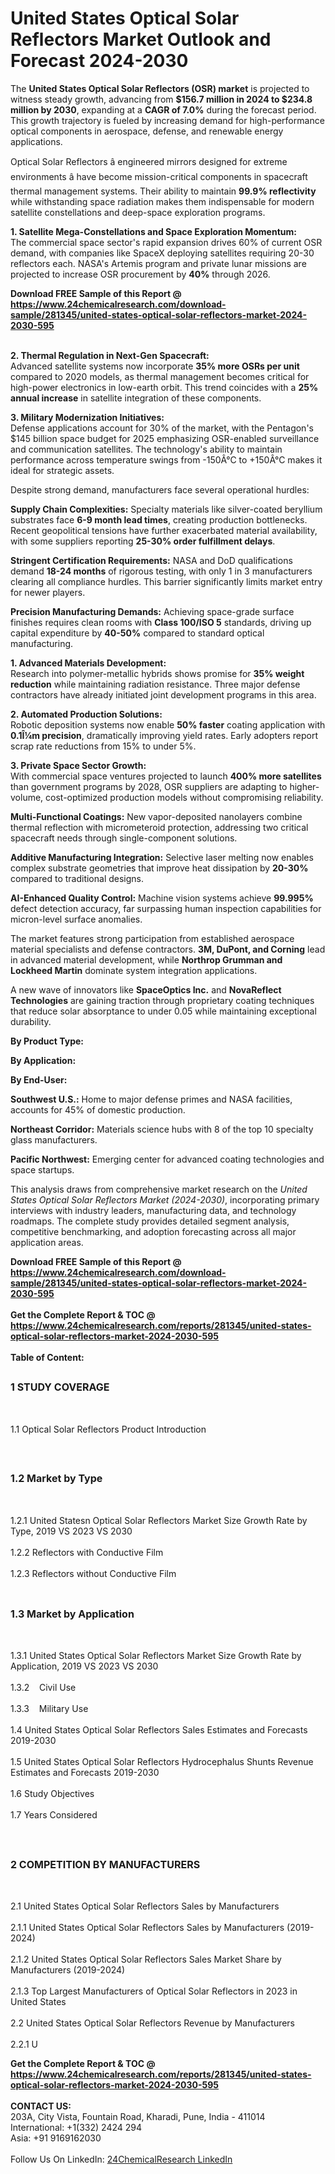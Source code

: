 <h1>United States Optical Solar Reflectors Market Outlook and Forecast 2024-2030</h1><p>The <strong>United States Optical Solar Reflectors (OSR) market</strong> is projected to witness steady growth, advancing from <strong>$156.7 million in 2024 to $234.8 million by 2030</strong>, expanding at a <strong>CAGR of 7.0%</strong> during the forecast period. This growth trajectory is fueled by increasing demand for high-performance optical components in aerospace, defense, and renewable energy applications.</p><p>Optical Solar Reflectors â engineered mirrors designed for extreme environments â have become mission-critical components in spacecraft thermal management systems. Their ability to maintain <strong>99.9% reflectivity</strong> while withstanding space radiation makes them indispensable for modern satellite constellations and deep-space exploration programs.</p><p><strong>1. Satellite Mega-Constellations and Space Exploration Momentum:</strong><br>
The commercial space sector's rapid expansion drives 60% of current OSR demand, with companies like SpaceX deploying satellites requiring 20-30 reflectors each. NASA's Artemis program and private lunar missions are projected to increase OSR procurement by <strong>40%</strong> through 2026.</p><div><b>Download FREE Sample of this Report @ 
            <a href="https://www.24chemicalresearch.com/download-sample/281345/united-states-optical-solar-reflectors-market-2024-2030-595">
            https://www.24chemicalresearch.com/download-sample/281345/united-states-optical-solar-reflectors-market-2024-2030-595</a></b></div><br><p><strong>2. Thermal Regulation in Next-Gen Spacecraft:</strong><br>
Advanced satellite systems now incorporate <strong>35% more OSRs per unit</strong> compared to 2020 models, as thermal management becomes critical for high-power electronics in low-earth orbit. This trend coincides with a <strong>25% annual increase</strong> in satellite integration of these components.</p><p><strong>3. Military Modernization Initiatives:</strong><br>
Defense applications account for 30% of the market, with the Pentagon's $145 billion space budget for 2025 emphasizing OSR-enabled surveillance and communication satellites. The technology's ability to maintain performance across temperature swings from -150Â°C to +150Â°C makes it ideal for strategic assets.</p><p>Despite strong demand, manufacturers face several operational hurdles:</p><p><strong>Supply Chain Complexities:</strong> Specialty materials like silver-coated beryllium substrates face <strong>6-9 month lead times</strong>, creating production bottlenecks. Recent geopolitical tensions have further exacerbated material availability, with some suppliers reporting <strong>25-30% order fulfillment delays</strong>.</p><p><strong>Stringent Certification Requirements:</strong> NASA and DoD qualifications demand <strong>18-24 months</strong> of rigorous testing, with only 1 in 3 manufacturers clearing all compliance hurdles. This barrier significantly limits market entry for newer players.</p><p><strong>Precision Manufacturing Demands:</strong> Achieving space-grade surface finishes requires clean rooms with <strong>Class 100/ISO 5</strong> standards, driving up capital expenditure by <strong>40-50%</strong> compared to standard optical manufacturing.</p><p><strong>1. Advanced Materials Development:</strong><br>
Research into polymer-metallic hybrids shows promise for <strong>35% weight reduction</strong> while maintaining radiation resistance. Three major defense contractors have already initiated joint development programs in this area.</p><p><strong>2. Automated Production Solutions:</strong><br>
Robotic deposition systems now enable <strong>50% faster</strong> coating application with <strong>0.1Î¼m precision</strong>, dramatically improving yield rates. Early adopters report scrap rate reductions from 15% to under 5%.</p><p><strong>3. Private Space Sector Growth:</strong><br>
With commercial space ventures projected to launch <strong>400% more satellites</strong> than government programs by 2028, OSR suppliers are adapting to higher-volume, cost-optimized production models without compromising reliability.</p><p><strong>Multi-Functional Coatings:</strong> New vapor-deposited nanolayers combine thermal reflection with micrometeroid protection, addressing two critical spacecraft needs through single-component solutions.</p><p><strong>Additive Manufacturing Integration:</strong> Selective laser melting now enables complex substrate geometries that improve heat dissipation by <strong>20-30%</strong> compared to traditional designs.</p><p><strong>AI-Enhanced Quality Control:</strong> Machine vision systems achieve <strong>99.995%</strong> defect detection accuracy, far surpassing human inspection capabilities for micron-level surface anomalies.</p><p>The market features strong participation from established aerospace material specialists and defense contractors. <strong>3M, DuPont, and Corning</strong> lead in advanced material development, while <strong>Northrop Grumman and Lockheed Martin</strong> dominate system integration applications.</p><p>A new wave of innovators like <strong>SpaceOptics Inc.</strong> and <strong>NovaReflect Technologies</strong> are gaining traction through proprietary coating techniques that reduce solar absorptance to under 0.05 while maintaining exceptional durability.</p><p><strong>By Product Type:</strong></p><p><strong>By Application:</strong></p><p><strong>By End-User:</strong></p><p><strong>Southwest U.S.:</strong> Home to major defense primes and NASA facilities, accounts for 45% of domestic production.</p><p><strong>Northeast Corridor:</strong> Materials science hubs with 8 of the top 10 specialty glass manufacturers.</p><p><strong>Pacific Northwest:</strong> Emerging center for advanced coating technologies and space startups.</p><p>This analysis draws from comprehensive market research on the <em>United States Optical Solar Reflectors Market (2024-2030)</em>, incorporating primary interviews with industry leaders, manufacturing data, and technology roadmaps. The complete study provides detailed segment analysis, competitive benchmarking, and adoption forecasting across all major application areas.</p><div><b>Download FREE Sample of this Report @ 
            <a href="https://www.24chemicalresearch.com/download-sample/281345/united-states-optical-solar-reflectors-market-2024-2030-595">
            https://www.24chemicalresearch.com/download-sample/281345/united-states-optical-solar-reflectors-market-2024-2030-595</a></b></div><br><div><b>Get the Complete Report & TOC @ 
            <a href="https://www.24chemicalresearch.com/reports/281345/united-states-optical-solar-reflectors-market-2024-2030-595">
            https://www.24chemicalresearch.com/reports/281345/united-states-optical-solar-reflectors-market-2024-2030-595</a></b></div><br>
            <b>Table of Content:</b><p><h2><span style="font-size:16px"><strong>1 STUDY COVERAGE</strong></span></h2><br />
<p>1.1 Optical Solar Reflectors Product Introduction</p><br />
<h2><span style="font-size:16px"><strong>1.2 Market by Type</strong></span></h2><br />
<p>1.2.1 United Statesn Optical Solar Reflectors Market Size Growth Rate by Type, 2019 VS 2023 VS 2030<br /><br />
1.2.2 Reflectors with Conductive Film&nbsp;&nbsp; &nbsp;<br /><br />
1.2.3 Reflectors without Conductive Film<br /><br />
<h2><span style="font-size:16px"><strong>1.3 Market by Application</strong></span></h2><br />
<p>1.3.1 United States Optical Solar Reflectors Market Size Growth Rate by Application, 2019 VS 2023 VS 2030<br /><br />
1.3.2&nbsp;&nbsp; &nbsp;Civil Use<br /><br />
1.3.3&nbsp;&nbsp; &nbsp;Military Use<br /><br />
1.4 United States Optical Solar Reflectors Sales Estimates and Forecasts 2019-2030<br /><br />
1.5 United States Optical Solar Reflectors Hydrocephalus Shunts Revenue Estimates and Forecasts 2019-2030<br /><br />
1.6 Study Objectives<br /><br />
1.7 Years Considered</p><br />
<h2><span style="font-size:16px"><strong>2 COMPETITION BY MANUFACTURERS</strong></span></h2><br />
<p>2.1 United States Optical Solar Reflectors Sales by Manufacturers<br /><br />
2.1.1 United States Optical Solar Reflectors Sales by Manufacturers (2019-2024)<br /><br />
2.1.2 United States Optical Solar Reflectors Sales Market Share by Manufacturers (2019-2024)<br /><br />
2.1.3 Top Largest Manufacturers of Optical Solar Reflectors in 2023 in United States<br /><br />
2.2 United States Optical Solar Reflectors Revenue by Manufacturers<br /><br />
2.2.1 U</p><div><b>Get the Complete Report & TOC @ 
            <a href="https://www.24chemicalresearch.com/reports/281345/united-states-optical-solar-reflectors-market-2024-2030-595">
            https://www.24chemicalresearch.com/reports/281345/united-states-optical-solar-reflectors-market-2024-2030-595</a></b></div><br><b>CONTACT US:</b><br>
            203A, City Vista, Fountain Road, Kharadi, Pune, India - 411014<br>
            International: +1(332) 2424 294<br>
            Asia: +91 9169162030 <br><br>
            Follow Us On LinkedIn: <a href="https://www.linkedin.com/company/24chemicalresearch/">24ChemicalResearch LinkedIn</a>